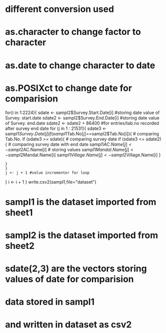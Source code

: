 # different conversion used
# as.character to change factor to character
# as.date to change character to date
# as.POSIXct to change date for comparision

for(i in 1:2224){
  sdate <- sampl2$Survey.Start.Date[i] #storing date value of Survey. start.date
  sdate2 <- sampl2$Survey.End.Date[i] #storing date value of Survey. end.date
  sdate2 <- sdate2 + 86400 #for entries/tab.no recorded after survey end date
  for (j in 1 : 21531){
    sdate3 <- sampl1$Survey.Date[j]
    if (sampl1$Tab.No[j]==sampl2$Tab.No[i]){ # comparing Tab.No.
    if (sdate3 >= sdate){ # comparing survey date
      if (sdate3 <= sdate2){ # comparing survey date with end date
         sampl1$AC.Name[j] <- sampl2$AC.Name[i] # storing values
         sampl1$Mandal.Name[j] <- sampl2$Mandal.Name[i]
         sampl1$Village.Name[j] <- sampl2$Village.Name[i]
      }
      
    }
    }
    j <- j + 1 #value incrementor for loop
  }
  i <- i + 1
}
write.csv2(sampl1,file="dataset")

# sampl1 is the dataset imported from sheet1
# sampl2 is the dataset imported from sheet2
# sdate(2,3) are the vectors storing values of date for comparision
# data stored in sampl1
# and written in dataset as csv2
